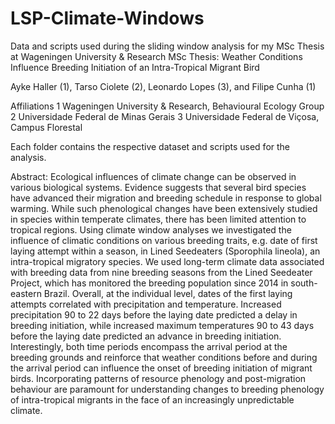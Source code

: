 # LSP-Climate-Windows
Data and scripts used during the sliding window analysis for my MSc Thesis at Wageningen University & Research
MSc Thesis: Weather Conditions Influence Breeding Initiation of an Intra-Tropical Migrant Bird

Ayke Haller (1), Tarso Ciolete (2), Leonardo Lopes (3), and Filipe Cunha (1)

Affiliations
1 Wageningen University & Research, Behavioural Ecology Group
2 Universidade Federal de Minas Gerais
3 Universidade Federal de Viçosa, Campus Florestal

Each folder contains the respective dataset and scripts used for the analysis.

Abstract:
Ecological influences of climate change can be observed in various biological systems. Evidence suggests that several bird species have advanced their migration and breeding schedule in response to global warming. While such phenological changes have been extensively studied in species within temperate climates, there has been limited attention to tropical regions. Using climate window analyses we investigated the influence of climatic conditions on various breeding traits, e.g. date of first laying attempt within a season, in Lined Seedeaters (Sporophila lineola), an intra-tropical migratory species. We used long-term climate data associated with breeding data from nine breeding seasons from the Lined Seedeater Project, which has monitored the breeding population since 2014 in south-eastern Brazil. Overall, at the individual level, dates of the first laying attempts correlated with precipitation and temperature. Increased precipitation 90 to 22 days before the laying date predicted a delay in breeding initiation, while increased maximum temperatures 90 to 43 days before the laying date predicted an advance in breeding initiation. Interestingly, both time periods encompass the arrival period at the breeding grounds and reinforce that weather conditions before and during the arrival period can influence the onset of breeding initiation of migrant birds. Incorporating patterns of resource phenology and post-migration behaviour are paramount for understanding changes to breeding phenology of intra-tropical migrants in the face of an increasingly unpredictable climate.
